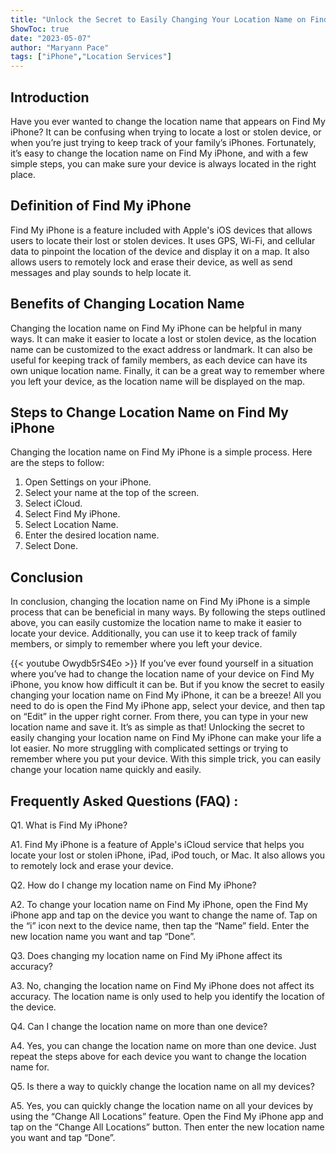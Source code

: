 ```yaml
---
title: "Unlock the Secret to Easily Changing Your Location Name on Find My iPhone!"
ShowToc: true 
date: "2023-05-07"
author: "Maryann Pace" 
tags: ["iPhone","Location Services"]
---
```

## Introduction

Have you ever wanted to change the location name that appears on Find My iPhone? It can be confusing when trying to locate a lost or stolen device, or when you’re just trying to keep track of your family’s iPhones. Fortunately, it’s easy to change the location name on Find My iPhone, and with a few simple steps, you can make sure your device is always located in the right place.

## Definition of Find My iPhone

Find My iPhone is a feature included with Apple's iOS devices that allows users to locate their lost or stolen devices. It uses GPS, Wi-Fi, and cellular data to pinpoint the location of the device and display it on a map. It also allows users to remotely lock and erase their device, as well as send messages and play sounds to help locate it.

## Benefits of Changing Location Name

Changing the location name on Find My iPhone can be helpful in many ways. It can make it easier to locate a lost or stolen device, as the location name can be customized to the exact address or landmark. It can also be useful for keeping track of family members, as each device can have its own unique location name. Finally, it can be a great way to remember where you left your device, as the location name will be displayed on the map.

## Steps to Change Location Name on Find My iPhone

Changing the location name on Find My iPhone is a simple process. Here are the steps to follow:

1. Open Settings on your iPhone.
2. Select your name at the top of the screen.
3. Select iCloud.
4. Select Find My iPhone.
5. Select Location Name.
6. Enter the desired location name.
7. Select Done.

## Conclusion

In conclusion, changing the location name on Find My iPhone is a simple process that can be beneficial in many ways. By following the steps outlined above, you can easily customize the location name to make it easier to locate your device. Additionally, you can use it to keep track of family members, or simply to remember where you left your device.

{{< youtube Owydb5rS4Eo >}} 
If you’ve ever found yourself in a situation where you’ve had to change the location name of your device on Find My iPhone, you know how difficult it can be. But if you know the secret to easily changing your location name on Find My iPhone, it can be a breeze! All you need to do is open the Find My iPhone app, select your device, and then tap on “Edit” in the upper right corner. From there, you can type in your new location name and save it. It’s as simple as that! Unlocking the secret to easily changing your location name on Find My iPhone can make your life a lot easier. No more struggling with complicated settings or trying to remember where you put your device. With this simple trick, you can easily change your location name quickly and easily.

## Frequently Asked Questions (FAQ) :
Q1. What is Find My iPhone?

A1. Find My iPhone is a feature of Apple's iCloud service that helps you locate your lost or stolen iPhone, iPad, iPod touch, or Mac. It also allows you to remotely lock and erase your device.

Q2. How do I change my location name on Find My iPhone?

A2. To change your location name on Find My iPhone, open the Find My iPhone app and tap on the device you want to change the name of. Tap on the “i” icon next to the device name, then tap the “Name” field. Enter the new location name you want and tap “Done”.

Q3. Does changing my location name on Find My iPhone affect its accuracy?

A3. No, changing the location name on Find My iPhone does not affect its accuracy. The location name is only used to help you identify the location of the device.

Q4. Can I change the location name on more than one device?

A4. Yes, you can change the location name on more than one device. Just repeat the steps above for each device you want to change the location name for.

Q5. Is there a way to quickly change the location name on all my devices?

A5. Yes, you can quickly change the location name on all your devices by using the “Change All Locations” feature. Open the Find My iPhone app and tap on the “Change All Locations” button. Then enter the new location name you want and tap “Done”.


